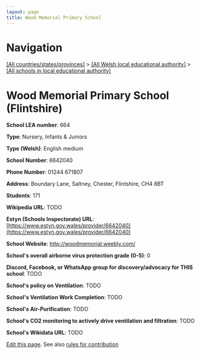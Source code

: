```yaml
---
layout: page
title: Wood Memorial Primary School
---
```

# Navigation

[[All countries/states/provinces]](../../..) > [[All Welsh local educational authority]](../..) > [[All schools in local educational authority]](..)

# Wood Memorial Primary School (Flintshire)

**School LEA number**: 664

**Type**: Nursery, Infants & Juniors

**Type (Welsh)**: English medium

**School Number**: 6642040

**Phone Number**: 01244 671807

**Address**: Boundary Lane, Saltney, Chester, Flintshire, CH4 8BT

**Students**: 171

**Wikipedia URL**: TODO

**Estyn (Schools Inspectorate) URL**: [https://www.estyn.gov.wales/provider/6642040](https://www.estyn.gov.wales/provider/6642040)

**School Website**: http://woodmemorial.weebly.com/

**School's overall airborne virus protection grade (0-5)**: 0

**Discord, Facebook, or WhatsApp group for discovery/advocacy for THIS school**: TODO

**School's policy on Ventilation**: TODO

**School's Ventilation Work Completion**: TODO

**School's Air-Purification**: TODO

**School's CO2 monitoring to actively drive ventilation and filtration**: TODO

**School's Wikidata URL**: TODO




[Edit this page](https://github.com/ventilate-schools/Wales/edit/prif/./Flintshire/Wood_Memorial_Primary_School.md). See also [rules for contribution](../../../contribution-rules/)